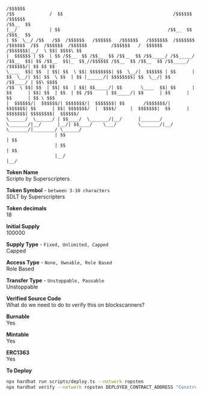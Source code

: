 <!-- language: lang-none -->

    /$$$$$$                                                                        /$$             /  $$                                         /$$$$$$   /$$$$$$
    /$$__  $$                                                                      |__/            | $$                                        /$$__  $$ /$$$_  $$
    | $$  \__/ /$$   /$$  /$$$$$$   /$$$$$$   /$$$$$$   /$$$$$$$  /$$$$$$$  /$$$$$$  /$$  /$$$$$$  /$$$$$$         /$$$$$$   /  $$$$$$   /$$$$$$$|__/  \ $$| $$$$\ $$
    |  $$$$$$ | $$  | $$ /$$__  $$ /$$__  $$ /$$__  $$ /$$_____/ /$$_____/ /$$__  $$| $$ /$$__  $$|_  $$_//$$$$$$ /$$__  $$ /$$__  $$ /$$_____/  /$$$$$$/| $$ $$ $$
    \____  $$| $$  | $$| $$  \ $$| $$$$$$$$| $$  \__/|  $$$$$$ | $$      | $$  \__/| $$| $$  \ $$  | $$ |______/| $$$$$$$$| $$  \__/| $$       /$$____/ | $$\ $$$$
    /$$  \ $$| $$  | $$| $$  | $$| $$_____/| $$       \____  $$| $$      | $$      | $$| $$  | $$  | $$ /$$     | $$_____/| $$      | $$      | $$      | $$ \ $$$
    |  $$$$$$/|  $$$$$$/| $$$$$$$/|  $$$$$$$| $$       /$$$$$$$/|  $$$$$$$| $$      | $$| $$$$$$$/  |  $$$$/     |  $$$$$$$|  $$      |  $$$$$$$| $$$$$$$$|  $$$$$$/
    \______/  \______/ | $$____/  \_______/|__/      |_______/  \_______/|__/      |__/| $$____/    \___/        \_______/|__/       \_______/|________/ \______/
                      | $$                                                            | $$
                      | $$                                                            | $$
                      |__/                                                            |__/

**Token Name**\
Scripto by Superscripters

**Token Symbol** - `between 3-10 characters`\
SDLT by Superscripters

**Token decimals**\
18

**Initial Supply**\
100000

**Supply Type** - `Fixed, Unlimited, Capped`\
Capped

**Access Type** - `None, Ownable, Role Based`\
Role Based

**Transfer Type** - `Unstoppable, Pausable`\
Unstoppable

**Verified Source Code**\
What do we need to do to verify this on blockscanners?

**Burnable**\
Yes

**Mintable**\
Yes

**ERC1363**\
Yes

**To Deploy**
```bash
npx hardhat run scripts/deploy.ts --network ropsten
npx hardhat verify --network ropsten DEPLOYED_CONTRACT_ADDRESS "Constructor argument 1"
```
